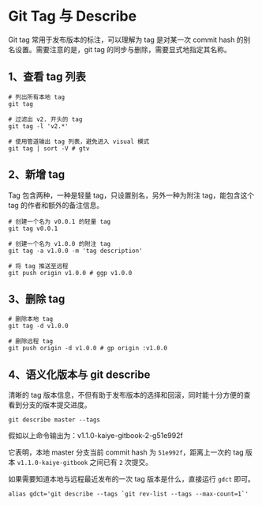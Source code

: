 # Git Tag 与 Describe

Git tag 常用于发布版本的标注，可以理解为 tag 是对某一次 commit hash 的别名设置。需要注意的是，git tag 的同步与删除，需要显式地指定其名称。

## 1、查看 tag 列表

```text
# 列出所有本地 tag
git tag
​
# 过滤出 v2. 开头的 tag
git tag -l 'v2.*'
​
# 使用管道输出 tag 列表，避免进入 visual 模式
git tag | sort -V # gtv
```

## 2、新增 tag

Tag 包含两种，一种是轻量 tag，只设置别名，另外一种为附注 tag，能包含这个 tag 的作者和额外的备注信息。

```text
# 创建一个名为 v0.0.1 的轻量 tag
git tag v0.0.1
​
# 创建一个名为 v1.0.0 的附注 tag
git tag -a v1.0.0 -m 'tag description'
​
# 将 tag 推送至远程
git push origin v1.0.0 # ggp v1.0.0
```

## 3、删除 tag

```text
# 删除本地 tag
git tag -d v1.0.0
​
# 删除远程 tag
git push origin -d v1.0.0 # gp origin :v1.0.0
```

## 4、语义化版本与 git describe

清晰的 tag 版本信息，不但有助于发布版本的选择和回滚，同时能十分方便的查看到分支的版本提交进度。

```text
git describe master --tags
```

假如以上命令输出为：v1.1.0-kaiye-gitbook-2-g51e992f

它表明，本地 master 分支当前 commit hash 为 `51e992f`，距离上一次的 tag 版本 `v1.1.0-kaiye-gitbook` 之间已有 `2` 次提交。

如果需要知道本地与远程最近发布的一次 tag 版本是什么，直接运行 `gdct` 即可。

```text
alias gdct='git describe --tags `git rev-list --tags --max-count=1`'
```

